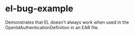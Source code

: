 # el-bug-example
Demonstrates that EL doesn't always work when used in the OpenIdAuthenticationDefinition in an EAR file.
